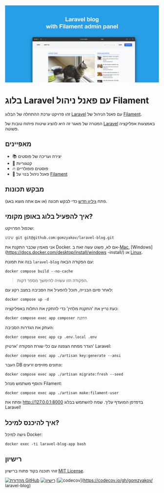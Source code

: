 ![בלוג Laravel עם פאנל ניהול Filament](../docs/social-preview-en.png)

# בלוג Laravel עם פאנל ניהול Filament

זהו פרויקט ערכת ההתחלה של הבלוג [Laravel](https://laravel.com) עם פאנל הניהול של [Filament](https://filamentphp.com).

המטרה של מאגר זה היא להציג שיטות פיתוח טובות של [Laravel](https://laravel.com) באמצעות אפליקציה פשוטה.

## מאפיינים

- 📚 יצירה ועריכה של פוסטים
- 🥑 קטגוריות
- 🔥 פוסטים פופולריים
- 🎉 פאנל ניהול בנוי על [Filament](https://filamentphp.com)

## מבקש תכונות

פתח [גיליון חדש](https://github.com/gomzyakov/laravel-blog/issues/new) כדי לבקש תכונה (או אם אתה מוצא באג).

## איך להפעיל בלוג באופן מקומי?

שכפול הפרויקט:

```באש
שיבוט git git@github.com:gomzyakov/laravel-blog.git
```

אני מאמין שכבר התקנת את Docker. אם לא, פשוט עשה זאת ב-[Mac](https://docs.docker.com/desktop/install/mac-install/), [Windows](https://docs.docker.com/desktop/install/windows -install/) או [Linux](https://docs.docker.com/desktop/install/linux-install/).

בנה את תמונת `laravel-blog` עם הפקודה הבאה:

```באש
docker compose build --no-cache
```

>הפקודה הזו עשויה להימשך מספר דקות.

לאחר סיום הבנייה, תוכל להפעיל את הסביבה במצב רקע עם:

```באש
docker compose up -d
```

כעת נריץ את 'התקנת מלחין' כדי להתקין את התלות באפליקציה:

```באש
docker compose exec app composer התקנת
```

העתק את הגדרות הסביבה:

```באש
docker compose exec app cp .env.local .env
```

הגדר מפתח הצפנה עם כלי שורת הפקודה 'ארטיזן' Laravel:

```באש
docker compose exec app ./artisan key:generate --ansi
```

העבר DB ונתונים מזויפים זרעים:

```באש
docker compose exec app ./artisan migrate:fresh --seed
```

והוסף משתמש מנהל Filament:

```באש
docker compose exec app ./artisan make:filament-user
```

ופתח את http://127.0.0.1:8000 בדפדפן המועדף עליך. שמח להשתמש בבלוג Laravel!

## איך להיכנס למיכל?

גישה למיכל Docker:

```באש
docker exec -ti laravel-blog-app bash
```

## רישיון

זוהי תוכנה בקוד פתוח ברישיון [MIT License](https://github.com/gomzyakov/php-code-style/blob/main/LICENSE).


[![מהדורת GitHub](https://img.shields.io/github/release/gomzyakov/laravel-blog.svg)](https://github.com/gomzyakov/laravel-blog/releases/latest)
[![רישיון](https://img.shields.io/badge/License-MIT-green.svg)](https://github.com/gomzyakov/laravel-blog/blob/development/LICENSE)
[![codecov](https://codecov.io/gh/gomzyakov/laravel-blog/branch/main/graph/badge.svg?token=4CYTVMVUYV)](https://codecov.io/gh/gomzyakov/ laravel-blog)
